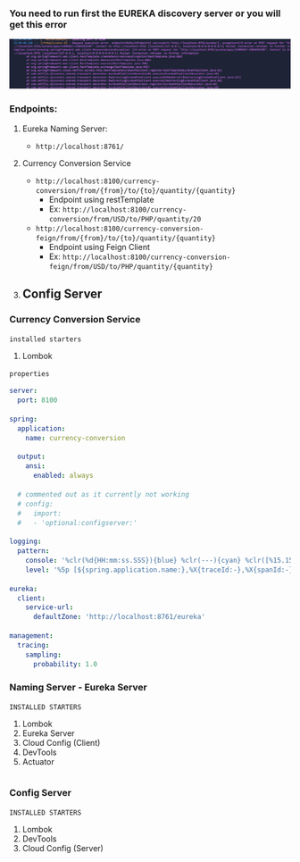 
### You need to run first the EUREKA discovery server or you will get this error
![](screenshots/2023-08-03-22-47-02.png)


### Endpoints:

1. Eureka Naming Server: 
   - `http://localhost:8761/`

2. Currency Conversion Service
   - `http://localhost:8100/currency-conversion/from/{from}/to/{to}/quantity/{quantity}`
      - Endpoint using restTemplate
      - Ex: `http://localhost:8100/currency-conversion/from/USD/to/PHP/quantity/20`
   -  `http://localhost:8100/currency-conversion-feign/from/{from}/to/{to}/quantity/{quantity}`
      - Endpoint using Feign Client
      - Ex: `http://localhost:8100/currency-conversion-feign/from/USD/to/PHP/quantity/{quantity}`

3. Config Server
   - 


### Currency Conversion Service
`installed starters`
1. Lombok

`properties`
```yaml
server:
  port: 8100

spring:
  application:
    name: currency-conversion

  output:
    ansi:
      enabled: always

  # commented out as it currently not working  
  # config:
  #   import:
  #   - 'optional:configserver:'

logging:
  pattern:
    console: '%clr(%d{HH:mm:ss.SSS}){blue} %clr(---){cyan} %clr([%15.15t]){yellow} %clr(:){red} %clr(%m){magenta}%n'
    level: '%5p [${spring.application.name:},%X{traceId:-},%X{spanId:-}]'

eureka:
  client:
    service-url:
      defaultZone: 'http://localhost:8761/eureka'

management:
  tracing:
    sampling:
      probability: 1.0
```

### Naming Server - Eureka Server
`INSTALLED STARTERS`
1. Lombok
2. Eureka Server
3. Cloud Config (Client)
4. DevTools
5. Actuator

```yaml

```


### Config Server
`INSTALLED STARTERS`
1. Lombok
2. DevTools
3. Cloud Config (Server)